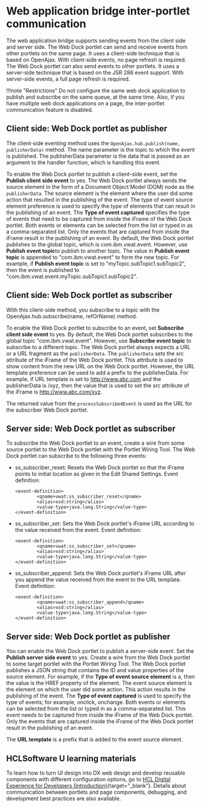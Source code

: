 # Web application bridge inter-portlet communication



The web application bridge supports sending events from the client side and server side. The Web Dock portlet can send and receive events from other portlets on the same page. It uses a client-side technique that is based on OpenAjax. With client-side events, no page refresh is required. The Web Dock portlet can also send events to other portlets. It uses a server-side technique that is based on the JSR 286 event support. With server-side events, a full page refresh is required.

!!!note "Restrictions"
    Do not configure the same web dock application to publish and subscribe on the same queue, at the same time. Also, if you have multiple web dock applications on a page, the inter-portlet communication feature is disabled.

## Client side: Web Dock portlet as publisher

The client-side eventing method uses the `OpenAjax.hub.publish(name, publisherData)` method. The name parameter is the topic to which the event is published. The publisherData parameter is the data that is passed as an argument to the handler function, which is handling this event.

To enable the Web Dock portlet to publish a client-side event, set the **Publish client side event** to yes. The Web Dock portlet always sends the source element in the form of a Document Object Model (DOM) node as the `publisherData`. The source element is the element where the user did some action that resulted in the publishing of the event. The type of event source element preference is used to specify the type of elements that can result in the publishing of an event. The **Type of event captured** specifies the type of events that need to be captured from inside the iFrame of the Web Dock portlet. Both events or elements can be selected from the list or typed in as a comma-separated list. Only the events that are captured from inside the iFrame result in the publishing of an event. By default, the Web Dock portlet publishes to the global topic, which is com.ibm.vwat.event. However, use **Publish event topic**to publish to another topic. The value in **Publish event topic** is appended to "com.ibm.vwat.event" to form the new topic. For example, if **Publish event topic** is set to "myTopic.subTopic1.subTopic2", then the event is published to "com.ibm.vwat.event.myTopic.subTopic1.subTopic2".

## Client side: Web Dock portlet as subscriber

With this client-side method, you subscribe to a topic with the OpenAjax.hub.subscribe\(name, refOrName\) method.

To enable the Web Dock portlet to subscribe to an event, set **Subscribe client side event** to yes. By default, the Web Dock portlet subscribes to the global topic "com.ibm.vwat.event". However, use **Subscribe event topic** to subscribe to a different topic. The Web Dock portlet always expects a URL or a URL fragment as the `publisherData`. The `publisherData` sets the src attribute of the iFrame of the Web Dock portlet. This attribute is used to show content from the new URL on the Web Dock portlet. However, the URL template preference can be used to add a prefix to the publisherData. For example, if URL template is set to http://www.abc.com and the publisherData is /xyz, then the value that is used to set the src attribute of the iFrame is http://www.abc.com/xyz.

The returned value from the `processSubscribedEvent` is used as the URL for the subscriber Web Dock portlet.

## Server side: Web Dock portlet as subscriber

To subscribe the Web Dock portlet to an event, create a wire from some source portlet to the Web Dock portlet with the Portlet Wiring Tool. The Web Dock portlet can subscribe to the following three events:

-   ss\_subscriber\_reset: Resets the Web Dock portlet so that the iFrame points to initial location as given in the Edit Shared Settings. Event definition:

    ```
    <event-definition>
    	  	<qname>vwat:ss_subscriber_reset</qname> 
    	  	<alias>xsd:string</alias>
    	  	<value-type>java.lang.String</value-type>
    </event-definition>
    ```

-   ss\_subscriber\_set: Sets the Web Dock portlet's iFrame URL according to the value received from the event. Event definition:

    ```
    <event-definition>
    	  	<qname>vwat:ss_subscriber_set</qname> 
    	  	<alias>xsd:string</alias>
    	  	<value-type>java.lang.String</value-type>
    </event-definition>
    ```

-   ss\_subscriber\_append: Sets the Web Dock portlet's iFrame URL after you append the value received from the event to the URL template. Event definition:

    ```
    <event-definition>
    	  	<qname>vwat:ss_subscriber_append</qname> 
    	  	<alias>xsd:string</alias>
    	  	<value-type>java.lang.String</value-type>
    </event-definition>
    ```


## Server side: Web Dock portlet as publisher

You can enable the Web Dock portlet to publish a server-side event. Set the **Publish server side event** to yes. Create a wire from the Web Dock portlet to some target portlet with the Portlet Wiring Tool. The Web Dock portlet publishes a JSON string that contains the ID and value properties of the source element. For example, if the **Type of event source element** is a, then the value is the HREF property of the element. The event source element is the element on which the user did some action. This action results in the publishing of the event. The **Type of event captured** is used to specify the type of events; for example, onclick, onchange. Both events or elements can be selected from the list or typed in as a comma-separated list. This event needs to be captured from inside the iFrame of the Web Dock portlet. Only the events that are captured inside the iFrame of the Web Dock portlet result in the publishing of an event.

The **URL template** is a prefix that is added to the event source element.

## HCLSoftware U learning materials

To learn how to turn UI design into DX web design and develop reusable components with different configuration options, go to [HCL Digital Experience for Developers (Introduction)](https://hclsoftwareu.hcltechsw.com/component/axs/?view=sso_config&id=3&forward=https%3A%2F%2Fhclsoftwareu.hcltechsw.com%2Fcourses%2Flesson%2F%3Fid%3D3461){target="_blank”}. Details about communication between portlets and page components, debugging, and development best practices are also available.
